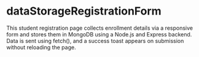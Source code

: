 # dataStorageRegistrationForm
This student registration page collects enrollment details via a responsive form and stores them in MongoDB using a Node.js and Express backend. Data is sent using fetch(), and a success toast appears on submission without reloading the page.
